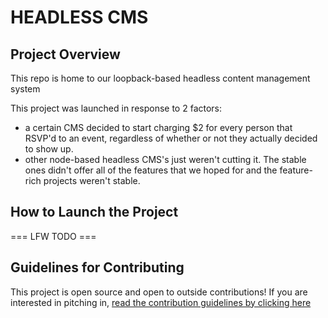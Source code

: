 # HEADLESS CMS

## Project Overview
This repo is home to our loopback-based headless content management system

This project was launched in response to 2 factors:
- a certain CMS decided to start charging $2 for every person that RSVP'd to an event, regardless of whether or not they actually decided to show up.
- other node-based headless CMS's just weren't cutting it. The stable ones didn't offer all of the features that we hoped for and the feature-rich projects weren't stable. 

## How to Launch the Project

=== LFW TODO ===

## Guidelines for Contributing

This project is open source and open to outside contributions! If you are interested in pitching in, [read the contribution guidelines by clicking here](https://www.github.com/SanDiegoCodeSchool/loopback-headless-cms/docs/contributing.md)